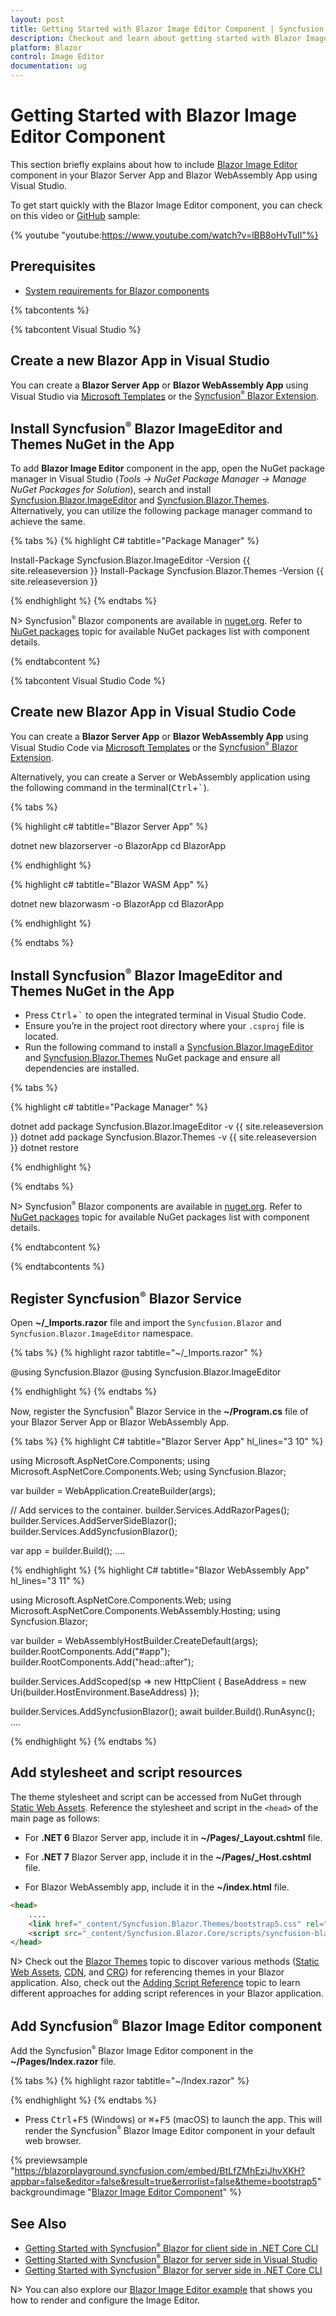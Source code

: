 ```yaml
---
layout: post
title: Getting Started with Blazor Image Editor Component | Syncfusion
description: Checkout and learn about getting started with Blazor Image Editor component in Blazor Server App and Blazor WebAssembly App.
platform: Blazor
control: Image Editor
documentation: ug
---
```


# Getting Started with Blazor Image Editor Component

This section briefly explains about how to include [Blazor Image Editor](https://www.syncfusion.com/blazor-components/blazor-image-editor) component in your Blazor Server App and Blazor WebAssembly App using Visual Studio.

To get start quickly with the Blazor Image Editor component, you can check on this video or [GitHub](https://github.com/SyncfusionExamples/Blazor-Getting-Started-Examples/tree/main/imageEditor) sample:

{% youtube "youtube:https://www.youtube.com/watch?v=lBB8oHvTuII"%}

## Prerequisites

* [System requirements for Blazor components](https://blazor.syncfusion.com/documentation/system-requirements)

{% tabcontents %}

{% tabcontent Visual Studio %}

## Create a new Blazor App in Visual Studio

You can create a **Blazor Server App** or **Blazor WebAssembly App** using Visual Studio via [Microsoft Templates](https://learn.microsoft.com/en-us/aspnet/core/blazor/tooling?view=aspnetcore-7.0) or the [Syncfusion<sup style="font-size:70%">&reg;</sup> Blazor Extension](https://blazor.syncfusion.com/documentation/visual-studio-integration/template-studio).

## Install Syncfusion<sup style="font-size:70%">&reg;</sup> Blazor ImageEditor and Themes NuGet in the App

To add **Blazor Image Editor** component in the app, open the NuGet package manager in Visual Studio (*Tools → NuGet Package Manager → Manage NuGet Packages for Solution*), search and install [Syncfusion.Blazor.ImageEditor](https://www.nuget.org/packages/Syncfusion.Blazor.ImageEditor/) and [Syncfusion.Blazor.Themes](https://www.nuget.org/packages/Syncfusion.Blazor.Themes/). Alternatively, you can utilize the following package manager command to achieve the same.

{% tabs %}
{% highlight C# tabtitle="Package Manager" %}

Install-Package Syncfusion.Blazor.ImageEditor -Version {{ site.releaseversion }}
Install-Package Syncfusion.Blazor.Themes -Version {{ site.releaseversion }}

{% endhighlight %}
{% endtabs %}

N> Syncfusion<sup style="font-size:70%">&reg;</sup> Blazor components are available in [nuget.org](https://www.nuget.org/packages?q=syncfusion.blazor). Refer to [NuGet packages](https://blazor.syncfusion.com/documentation/nuget-packages) topic for available NuGet packages list with component details.

{% endtabcontent %}

{% tabcontent Visual Studio Code %}

## Create new Blazor App in Visual Studio Code

You can create a **Blazor Server App** or **Blazor WebAssembly App** using Visual Studio Code via [Microsoft Templates](https://learn.microsoft.com/en-us/aspnet/core/blazor/tooling?view=aspnetcore-7.0&pivots=vsc) or the [Syncfusion<sup style="font-size:70%">&reg;</sup> Blazor Extension](https://blazor.syncfusion.com/documentation/visual-studio-code-integration/create-project).

Alternatively, you can create a Server or WebAssembly application using the following command in the terminal(<kbd>Ctrl</kbd>+<kbd>`</kbd>).

{% tabs %}

{% highlight c# tabtitle="Blazor Server App" %}

dotnet new blazorserver -o BlazorApp
cd BlazorApp

{% endhighlight %}

{% highlight c# tabtitle="Blazor WASM App" %}

dotnet new blazorwasm -o BlazorApp
cd BlazorApp

{% endhighlight %}

{% endtabs %}

## Install Syncfusion<sup style="font-size:70%">&reg;</sup> Blazor ImageEditor and Themes NuGet in the App

* Press <kbd>Ctrl</kbd>+<kbd>`</kbd> to open the integrated terminal in Visual Studio Code.
* Ensure you’re in the project root directory where your `.csproj` file is located.
* Run the following command to install a [Syncfusion.Blazor.ImageEditor](https://www.nuget.org/packages/Syncfusion.Blazor.ImageEditor) and [Syncfusion.Blazor.Themes](https://www.nuget.org/packages/Syncfusion.Blazor.Themes/) NuGet package and ensure all dependencies are installed.

{% tabs %}

{% highlight c# tabtitle="Package Manager" %}

dotnet add package Syncfusion.Blazor.ImageEditor -v {{ site.releaseversion }}
dotnet add package Syncfusion.Blazor.Themes -v {{ site.releaseversion }}
dotnet restore

{% endhighlight %}

{% endtabs %}

N> Syncfusion<sup style="font-size:70%">&reg;</sup> Blazor components are available in [nuget.org](https://www.nuget.org/packages?q=syncfusion.blazor). Refer to [NuGet packages](https://blazor.syncfusion.com/documentation/nuget-packages) topic for available NuGet packages list with component details.

{% endtabcontent %}

{% endtabcontents %}

## Register Syncfusion<sup style="font-size:70%">&reg;</sup> Blazor Service

Open **~/_Imports.razor** file and import the `Syncfusion.Blazor` and `Syncfusion.Blazor.ImageEditor` namespace.

{% tabs %}
{% highlight razor tabtitle="~/_Imports.razor" %}

@using Syncfusion.Blazor
@using Syncfusion.Blazor.ImageEditor

{% endhighlight %}
{% endtabs %}

Now, register the Syncfusion<sup style="font-size:70%">&reg;</sup> Blazor Service in the **~/Program.cs** file of your Blazor Server App or Blazor WebAssembly App.

{% tabs %}
{% highlight C# tabtitle="Blazor Server App" hl_lines="3 10" %}

using Microsoft.AspNetCore.Components;
using Microsoft.AspNetCore.Components.Web;
using Syncfusion.Blazor;

var builder = WebApplication.CreateBuilder(args);

// Add services to the container.
builder.Services.AddRazorPages();
builder.Services.AddServerSideBlazor();
builder.Services.AddSyncfusionBlazor();

var app = builder.Build();
....

{% endhighlight %}
{% highlight C# tabtitle="Blazor WebAssembly App" hl_lines="3 11" %}

using Microsoft.AspNetCore.Components.Web;
using Microsoft.AspNetCore.Components.WebAssembly.Hosting;
using Syncfusion.Blazor;

var builder = WebAssemblyHostBuilder.CreateDefault(args);
builder.RootComponents.Add<App>("#app");
builder.RootComponents.Add<HeadOutlet>("head::after");

builder.Services.AddScoped(sp => new HttpClient { BaseAddress = new Uri(builder.HostEnvironment.BaseAddress) });

builder.Services.AddSyncfusionBlazor();
await builder.Build().RunAsync();
....

{% endhighlight %}
{% endtabs %}

## Add stylesheet and script resources

The theme stylesheet and script can be accessed from NuGet through [Static Web Assets](https://blazor.syncfusion.com/documentation/appearance/themes#static-web-assets). Reference the stylesheet and script in the `<head>` of the main page as follows:

* For **.NET 6** Blazor Server app, include it in **~/Pages/_Layout.cshtml** file.

* For **.NET 7** Blazor Server app, include it in the **~/Pages/_Host.cshtml** file.

* For Blazor WebAssembly app, include it in the **~/index.html** file.

```html
<head>
    ....
    <link href="_content/Syncfusion.Blazor.Themes/bootstrap5.css" rel="stylesheet" />
    <script src="_content/Syncfusion.Blazor.Core/scripts/syncfusion-blazor.min.js" type="text/javascript"></script>
</head>
```
N> Check out the [Blazor Themes](https://blazor.syncfusion.com/documentation/appearance/themes) topic to discover various methods ([Static Web Assets](https://blazor.syncfusion.com/documentation/appearance/themes#static-web-assets), [CDN](https://blazor.syncfusion.com/documentation/appearance/themes#cdn-reference), and [CRG](https://blazor.syncfusion.com/documentation/common/custom-resource-generator)) for referencing themes in your Blazor application. Also, check out the [Adding Script Reference](https://blazor.syncfusion.com/documentation/common/adding-script-references) topic to learn different approaches for adding script references in your Blazor application.

## Add Syncfusion<sup style="font-size:70%">&reg;</sup> Blazor Image Editor component

Add the Syncfusion<sup style="font-size:70%">&reg;</sup> Blazor Image Editor component in the **~/Pages/Index.razor** file.

{% tabs %}
{% highlight razor tabtitle="~/Index.razor" %}

<SfImageEditor Height="500"></SfImageEditor>

{% endhighlight %}
{% endtabs %}

* Press <kbd>Ctrl</kbd>+<kbd>F5</kbd> (Windows) or <kbd>⌘</kbd>+<kbd>F5</kbd> (macOS) to launch the app. This will render the Syncfusion<sup style="font-size:70%">&reg;</sup> Blazor Image Editor component in your default web browser.

{% previewsample "https://blazorplayground.syncfusion.com/embed/BtLfZMhEziJhvXKH?appbar=false&editor=false&result=true&errorlist=false&theme=bootstrap5" backgroundimage "[Blazor Image Editor Component](./images/blazor-image-editor-component.jpg)" %}

## See Also

* [Getting Started with Syncfusion<sup style="font-size:70%">&reg;</sup> Blazor for client side in .NET Core CLI](https://blazor.syncfusion.com/documentation/getting-started/blazor-webassembly-dotnet-cli)
* [Getting Started with Syncfusion<sup style="font-size:70%">&reg;</sup> Blazor for server side in Visual Studio](https://blazor.syncfusion.com/documentation/getting-started/blazor-server-side-visual-studio)
* [Getting Started with Syncfusion<sup style="font-size:70%">&reg;</sup> Blazor for server side in .NET Core CLI](https://blazor.syncfusion.com/documentation/getting-started/blazor-server-side-dotnet-cli)

N> You can also explore our [Blazor Image Editor example](https://blazor.syncfusion.com/demos/image-editor/default-functionalities?theme=bootstrap5) that shows you how to render and configure the Image Editor.

